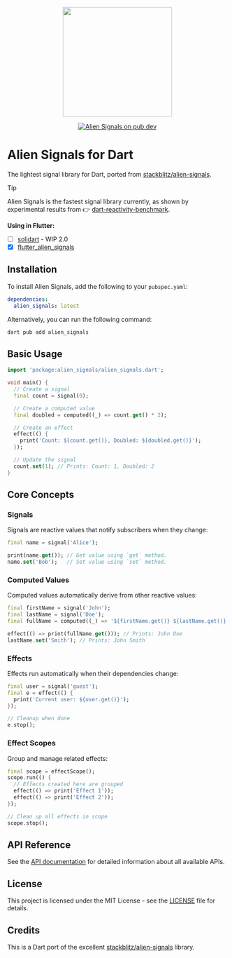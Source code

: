 <p align="center">
  <img src="https://github.com/stackblitz/alien-signals/raw/master/assets/logo.png" width="250"><br>
<p>

<p align="center">
  <a href="https://pub.dev/packages/alien_signals">
    <img src="https://img.shields.io/pub/v/alien_signals" alt="Alien Signals on pub.dev" />
  </a>
</p>

# Alien Signals for Dart

The lightest signal library for Dart, ported from [stackblitz/alien-signals](https://github.com/stackblitz/alien-signals).

> [!TIP]
> Alien Signals is the fastest signal library currently, as shown by experimental results from 👉 [dart-reactivity-benchmark](https://github.com/medz/dart-reactivity-benchmark#score-ranking).
>
> **Using in Flutter:**
> - [ ] [solidart](https://github.com/nank1ro/solidart) - WIP 2.0
> - [x] [flutter_alien_signals](https://github.com/medz/alien-signals-dart/tree/main/pub/flutter_alien_signals)

## Installation

To install Alien Signals, add the following to your `pubspec.yaml`:

```yaml
dependencies:
  alien_signals: latest
```

Alternatively, you can run the following command:

```bash
dart pub add alien_signals
```

## Basic Usage

```dart
import 'package:alien_signals/alien_signals.dart';

void main() {
  // Create a signal
  final count = signal(0);

  // Create a computed value
  final doubled = computed((_) => count.get() * 2);

  // Create an effect
  effect(() {
    print('Count: ${count.get()}, Doubled: ${doubled.get()}');
  });

  // Update the signal
  count.set(1); // Prints: Count: 1, Doubled: 2
}
```

## Core Concepts

### Signals

Signals are reactive values that notify subscribers when they change:

```dart
final name = signal('Alice');

print(name.get()); // Get value using `get` method.
name.set('Bob');   // Set value using `set` method.
```

### Computed Values

Computed values automatically derive from other reactive values:

```dart
final firstName = signal('John');
final lastName = signal('Doe');
final fullName = computed((_) => '${firstName.get()} ${lastName.get()}');

effect(() => print(fullName.get())); // Prints: John Doe
lastName.set('Smith'); // Prints: John Smith
```

### Effects

Effects run automatically when their dependencies change:

```dart
final user = signal('guest');
final e = effect(() {
  print('Current user: ${user.get()}');
});

// Cleanup when done
e.stop();
```

### Effect Scopes

Group and manage related effects:

```dart
final scope = effectScope();
scope.run(() {
  // Effects created here are grouped
  effect(() => print('Effect 1'));
  effect(() => print('Effect 2'));
});

// Clean up all effects in scope
scope.stop();
```

## API Reference

See the [API documentation](https://pub.dev/documentation/alien_signals/latest/) for detailed information about all available APIs.

## License

This project is licensed under the MIT License - see the [LICENSE](LICENSE) file for details.

## Credits

This is a Dart port of the excellent [stackblitz/alien-signals](https://github.com/stackblitz/alien-signals) library.
